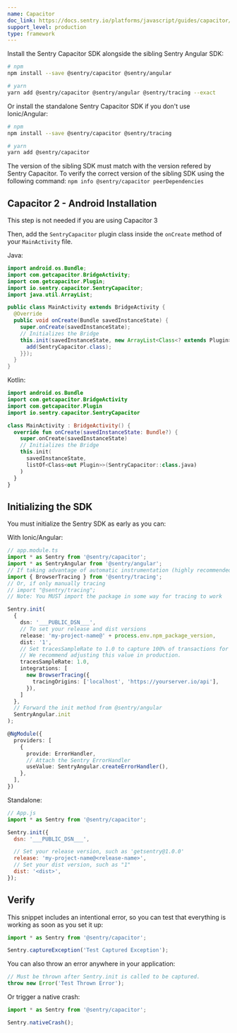 ```yaml
---
name: Capacitor
doc_link: https://docs.sentry.io/platforms/javascript/guides/capacitor/
support_level: production
type: framework
---
```


Install the Sentry Capacitor SDK alongside the sibling Sentry Angular SDK:

```bash
# npm
npm install --save @sentry/capacitor @sentry/angular

# yarn
yarn add @sentry/capacitor @sentry/angular @sentry/tracing --exact
```

Or install the standalone Sentry Capacitor SDK if you don't use Ionic/Angular:

```bash
# npm
npm install --save @sentry/capacitor @sentry/tracing

# yarn
yarn add @sentry/capacitor
```

<Note>

The version of the sibling SDK must match with the version refered by Sentry Capacitor. To verify the correct version of the sibling SDK using the following command: `npm info @sentry/capacitor peerDependencies`

</Note>

## Capacitor 2 - Android Installation

<Note>

 This step is not needed if you are using Capacitor 3
 
</Note>

Then, add the `SentryCapacitor` plugin class inside the `onCreate` method of your `MainActivity` file.

Java:

```java
import android.os.Bundle;
import com.getcapacitor.BridgeActivity;
import com.getcapacitor.Plugin;
import io.sentry.capacitor.SentryCapacitor;
import java.util.ArrayList;

public class MainActivity extends BridgeActivity {
  @Override
  public void onCreate(Bundle savedInstanceState) {
    super.onCreate(savedInstanceState);
    // Initializes the Bridge
    this.init(savedInstanceState, new ArrayList<Class<? extends Plugin>>() {{
      add(SentryCapacitor.class);
    }});
  }
}
```

Kotlin:

```kotlin
import android.os.Bundle
import com.getcapacitor.BridgeActivity
import com.getcapacitor.Plugin
import io.sentry.capacitor.SentryCapacitor

class MainActivity : BridgeActivity() {
  override fun onCreate(savedInstanceState: Bundle?) {
    super.onCreate(savedInstanceState)
    // Initializes the Bridge
    this.init(
      savedInstanceState,
      listOf<Class<out Plugin>>(SentryCapacitor::class.java)
    )
  }
}
```

## Initializing the SDK

You must initialize the Sentry SDK as early as you can:

With Ionic/Angular:

```typescript
// app.module.ts
import * as Sentry from '@sentry/capacitor';
import * as SentryAngular from '@sentry/angular';
// If taking advantage of automatic instrumentation (highly recommended)
import { BrowserTracing } from '@sentry/tracing';
// Or, if only manually tracing
// import "@sentry/tracing";
// Note: You MUST import the package in some way for tracing to work

Sentry.init(
  {
    dsn: '___PUBLIC_DSN___',
    // To set your release and dist versions
    release: 'my-project-name@' + process.env.npm_package_version,
    dist: '1',
    // Set tracesSampleRate to 1.0 to capture 100% of transactions for performance monitoring.
    // We recommend adjusting this value in production.
    tracesSampleRate: 1.0,
    integrations: [
      new BrowserTracing({
        tracingOrigins: ['localhost', 'https://yourserver.io/api'],
      }),
    ]
  },
  // Forward the init method from @sentry/angular
  SentryAngular.init
);

@NgModule({
  providers: [
    {
      provide: ErrorHandler,
      // Attach the Sentry ErrorHandler
      useValue: SentryAngular.createErrorHandler(),
    },
  ],
})
```

Standalone:

```javascript
// App.js
import * as Sentry from '@sentry/capacitor';

Sentry.init({
  dsn: '___PUBLIC_DSN___',

  // Set your release version, such as 'getsentry@1.0.0'
  release: 'my-project-name@<release-name>',
  // Set your dist version, such as "1"
  dist: '<dist>',
});
```

## Verify

This snippet includes an intentional error, so you can test that everything is working as soon as you set it up:

```javascript
import * as Sentry from '@sentry/capacitor';

Sentry.captureException('Test Captured Exception');
```

You can also throw an error anywhere in your application:

```javascript
// Must be thrown after Sentry.init is called to be captured.
throw new Error('Test Thrown Error');
```

Or trigger a native crash:

```javascript
import * as Sentry from '@sentry/capacitor';

Sentry.nativeCrash();
```
